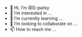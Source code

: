- 👋 Hi, I’m @D-parky
- 👀 I’m interested in ...
- 🌱 I’m currently learning ...
- 💞️ I’m looking to collaborate on ...
- 📫 How to reach me ...

<!---
D-parky/D-parky is a ✨ special ✨ repository because its `README.md` (this file) appears on your GitHub profile.
You can click the Preview link to take a look at your changes.
--->

